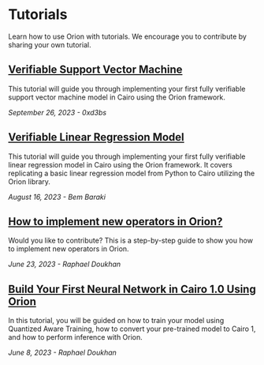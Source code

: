 # Tutorials

Learn how to use Orion with tutorials. We encourage you to contribute by sharing your own tutorial.

## [Verifiable Support Vector Machine](verifiable-support-vector-machine.md)

This tutorial will guide you through implementing your first fully verifiable support vector machine model in Cairo using the Orion framework.

_September 26, 2023 - 0xd3bs_

## [Verifiable Linear Regression Model](verifiable-linear-regression-model-in-orion.md)

This tutorial will guide you through implementing your first fully verifiable linear regression model in Cairo using the Orion framework. It covers replicating a basic linear regression model from Python to Cairo utilizing the Orion library.

_August 16, 2023 - Bem Baraki_

## [How to implement new operators in Orion?](implement-new-operators-in-orion.md)

Would you like to contribute? This is a step-by-step guide to show you how to implement new operators in Orion.

_June 23, 2023 - Raphael Doukhan_

## [Build Your First Neural Network in Cairo 1.0 Using Orion](mnist-classification-with-orion.md)

In this tutorial, you will be guided on how to train your model using Quantized Aware Training, how to convert your pre-trained model to Cairo 1, and how to perform inference with Orion.

_June 8, 2023 - Raphael Doukhan_
